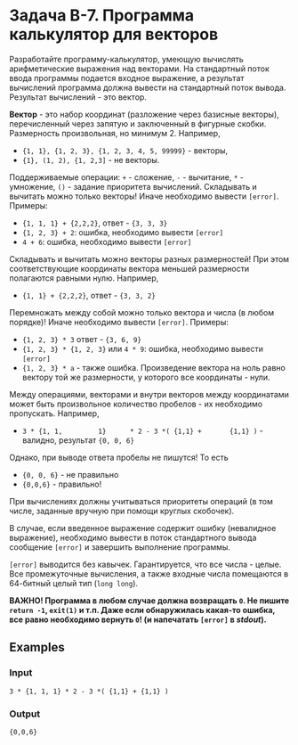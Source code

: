 # Задача B-7. Программа калькулятор для векторов
Разработайте программу-калькулятор, умеющую вычислять арифметические выражения над векторами. На стандартный поток ввода
программы подается входное выражение, а результат вычислений программа должна вывести на стандартный поток вывода.
Результат вычислений - это вектор.

**Вектор** - это набор координат (разложение через базисные векторы), перечисленный через запятую и заключенный в
фигурные скобки. Размерность произвольная, но минимум 2. Например,
* `{1, 1}, {1, 2, 3}, {1, 2, 3, 4, 5, 99999}` - векторы,
* `{1}, (1, 2), {1, 2,3]` - не векторы. 

Поддерживаемые операции: `+` - сложение, `-` - вычитание, `*` - умножение, `()` - задание приоритета вычислений.
Складывать и вычитать можно только векторы! Иначе необходимо вывести `[error]`. Примеры:
* `{1, 1, 1} + {2,2,2}`, ответ - `{3, 3, 3}`
* `{1, 2, 3} + 2`: ошибка, необходимо вывести `[error]`
* `4 + 6`: ошибка, необходимо вывести `[error]`

Складывать и вычитать можно векторы разных размерностей! При этом соответствующие координаты вектора меньшей размерности
полагаются равными нулю. Например,
* `{1, 1} + {2,2,2}`, ответ - `{3, 3, 2}`

Перемножать между собой можно только вектора и числа (в любом порядке)! Иначе необходимо вывести `[error]`. Примеры:
* `{1, 2, 3} * 3` ответ - `{3, 6, 9}`
* `{1, 2, 3} * {1, 2, 3}` или `4 * 9`: ошибка, необходимо вывести `[error]`
* `{1, 2, 3} * a` - также ошибка.
Произведение вектора на ноль равно вектору той же размерности, у которого все координаты - нули.

Между операциями, векторами и внутри векторов между координатами может быть произвольное количество пробелов - их
необходимо пропускать. Например,
* `3 * {1, 1,         1}      * 2 - 3 *( {1,1} +       {1,1} )` - валидно, результат `{0, 0, 6}`

Однако, при выводе ответа пробелы не пишутся! То есть
* `{0, 0, 6}` - не правильно
* `{0,0,6}` - правильно!


При вычислениях должны учитываться приоритеты операций (в том числе, заданные вручную при помощи круглых скобочек).

В случае, если введенное выражение содержит ошибку (невалидное выражение), необходимо вывести в поток стандартного
вывода сообщение `[error]` и завершить выполнение программы.

`[error]` выводится без кавычек. Гарантируется, что все числа - целые. Все промежуточные вычисления, а также входные
числа помещаются в 64-битный целый тип (`long long`).

**ВАЖНО! Программа в любом случае должна возвращать `0`. Не пишите `return -1`, `exit(1)` и т.п. Даже если обнаружилась
какая-то ошибка, все равно необходимо вернуть `0`! (и напечатать `[error]` в *stdout*).**

## Examples
### Input
```
3 * {1, 1, 1} * 2 - 3 *( {1,1} + {1,1} )
```
### Output
```
{0,0,6}
```